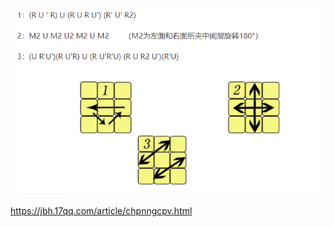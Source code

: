 ![image-20201111174341289](https://raw.githubusercontent.com/YangAnLin/images/master/20201111174342.png)

https://jbh.17qq.com/article/chpnngcpv.html